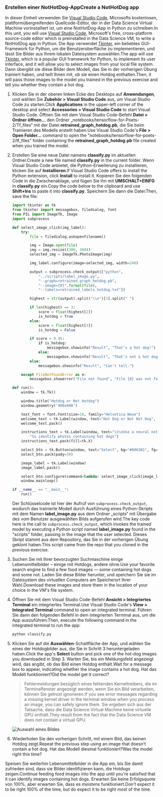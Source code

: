 ### <a name="create-a-nothotdog-app"></a><span data-ttu-id="7a34b-101">Erstellen einer NotHotDog-App</span><span class="sxs-lookup"><span data-stu-id="7a34b-101">Create a NotHotDog app</span></span>

<span data-ttu-id="7a34b-102">In dieser Einheit verwenden Sie [Visual Studio Code](https://code.visualstudio.com/), Microsofts kostenlosen, plattformübergreifenden Quellcode-Editor, der in der Data Science Virtual Machine vorinstalliert ist, um eine NotHotDog-App in Python zu schreiben.</span><span class="sxs-lookup"><span data-stu-id="7a34b-102">In this unit, you will use [Visual Studio Code](https://code.visualstudio.com/), Microsoft's free, cross-platform source-code editor which is preinstalled in the Data Science VM, to write a NotHotDog app in Python.</span></span> <span data-ttu-id="7a34b-103">Die App verwendet [Tkinter](https://wiki.python.org/moin/TkInter), ein beliebtes GUI-Framework für Python, um die Benutzeroberfläche zu implementieren, und lässt Sie Bilder aus Ihrem lokalen Dateisystem auswählen.</span><span class="sxs-lookup"><span data-stu-id="7a34b-103">The app will use [Tkinter](https://wiki.python.org/moin/TkInter), which is a popular GUI framework for Python, to implement its user interface, and it will allow you to select images from your local file system.</span></span> <span data-ttu-id="7a34b-104">Dann übergibt sie diese Bilder dem Modell, das Sie in der vorherigen Übung trainiert haben, und teilt Ihnen mit, ob sie einen Hotdog enthalten.</span><span class="sxs-lookup"><span data-stu-id="7a34b-104">Then, it will pass those images to the model you trained in the previous exercise and tell you whether they contain a hot dog.</span></span>

1. <span data-ttu-id="7a34b-105">Klicken Sie in der oberen linken Ecke des Desktops auf **Anwendungen**, und wählen Sie **Zubehör > Visual Studio Code** aus, um Visual Studio Code zu starten.</span><span class="sxs-lookup"><span data-stu-id="7a34b-105">Click **Applications** in the upper-left corner of the desktop and select **Accessories > Visual Studio Code** to start Visual Studio Code.</span></span> <span data-ttu-id="7a34b-106">Öffnen Sie mit dem Visual Studio Code-Befehl **Datei > Ordner öffnen...** den Ordner „notebooks/tensorflow-for-Poets-2/Tf_files“ mit der Datei **retrained_graph_hotdog.pb**, die Sie beim Trainieren des Modells erstellt haben.</span><span class="sxs-lookup"><span data-stu-id="7a34b-106">Use Visual Studio Code's **File > Open Folder...** command to open the "notebooks/tensorflow-for-poets-2/tf_files" folder containing the **retrained_graph_hotdog.pb** file created when you trained the model.</span></span>

1. <span data-ttu-id="7a34b-107">Erstellen Sie eine neue Datei namens **classify.py** im aktuellen Ordner.</span><span class="sxs-lookup"><span data-stu-id="7a34b-107">Create a new file named **classify.py** in the current folder.</span></span> <span data-ttu-id="7a34b-108">Wenn Visual Studio Code anbietet, die Python-Erweiterung zu installieren, klicken Sie auf **Installieren**.</span><span class="sxs-lookup"><span data-stu-id="7a34b-108">If Visual Studio Code offers to install the Python extension, click **Install** to install it.</span></span> <span data-ttu-id="7a34b-109">Kopieren Sie den folgenden Code in die Zwischenablage, und fügen Sie ihn mit **UMSCHALT+EINFG** in **classify.py** ein.</span><span class="sxs-lookup"><span data-stu-id="7a34b-109">Copy the code below to the clipboard and use **Shift+Ins** to paste it into **classify.py**.</span></span> <span data-ttu-id="7a34b-110">Speichern Sie dann die Datei:</span><span class="sxs-lookup"><span data-stu-id="7a34b-110">Then, save the file:</span></span>

    ```python
    import tkinter as tk
    from tkinter import messagebox, filedialog, font
    from PIL import ImageTk, Image
    import subprocess

    def select_image_click(img_label):
        try:
            file = filedialog.askopenfilename()

            img = Image.open(file)
            img = img.resize((300, 300))
            selected_img = ImageTk.PhotoImage(img)

            img_label.configure(image=selected_img, width=240)

            output = subprocess.check_output(["python",
                "../scripts/label_image.py",
                "--graph=retrained_graph_hotdog.pb",
                "--image={0}".format(file),
                "--labels=retrained_labels_hotdog.txt"])

            highest = str(output).split("\\n")[3].split(" ")

            if len(highest) == 3:
                score = float(highest[2])
                is_hotdog = True
            else:
                score = float(highest[3])
                is_hotdog = False

            if score > 0.95:
                if is_hotdog:
                    messagebox.showinfo("Result", "That's a hot dog!")
                else:
                    messagebox.showinfo("Result", "That's not a hot dog.")
            else:
                messagebox.showinfo("Result", "Can't tell.")

        except FileNotFoundError as e:
            messagebox.showerror("File not found", "File {0} was not found.".format(e.filename))

    def run():
        window = tk.Tk()

        window.title("Hotdog or Not Hotdog")
        window.geometry('400x600')

        text_font = font.Font(size=18, family="Helvetica Neue")
        welcome_text = tk.Label(window, text="Hot Dog or Not Hot Dog", font=text_font)
        welcome_text.pack()

        instructions_text = tk.Label(window, text="\n\nUse a neural network built with Tensorflow\n"
            "to identify photos containing hot dogs")
        instructions_text.pack(fill=tk.X)

        select_btn = tk.Button(window, text="Select", bg="#0063B1", fg="white", width=5, height=1)
        select_btn.pack(pady=30)

        image_label = tk.Label(window)
        image_label.pack()

        select_btn.configure(command=lambda: select_image_click(image_label))
        window.mainloop()

    if __name__ == "__main__":
        run()
    ```

    <span data-ttu-id="7a34b-111">Der Schlüsselcode ist hier der Aufruf von ```subprocess.check_output```, wodurch das trainierte Modell durch Ausführung eines Python-Skripts mit dem Namen **label_image.py** aus dem Ordner „scripts“ mit Übergabe des vom Benutzer ausgewählten Bilds aufgerufen wird.</span><span class="sxs-lookup"><span data-stu-id="7a34b-111">The key code here is the call to ```subprocess.check_output```, which invokes the trained model by executing a Python script named **label_image.py** found in the "scripts" folder, passing in the image that the user selected.</span></span> <span data-ttu-id="7a34b-112">Dieses Skript stammt aus dem Repository, das Sie in der vorherigen Übung geklont haben.</span><span class="sxs-lookup"><span data-stu-id="7a34b-112">This script came from the repo that you cloned in the previous exercise.</span></span>

1. <span data-ttu-id="7a34b-113">Suchen Sie mit Ihrer bevorzugten Suchmaschine einige Lebensmittelbilder – einige mit Hotdogs, andere ohne.</span><span class="sxs-lookup"><span data-stu-id="7a34b-113">Use your favorite search engine to find a few food images — some containing hot dogs and some not.</span></span> <span data-ttu-id="7a34b-114">Laden Sie diese Bilder herunter, und speichern Sie sie im Dateisystem des virtuellen Computers am Speicherort Ihrer Wahl.</span><span class="sxs-lookup"><span data-stu-id="7a34b-114">Download these images and store them in the location of your choice in the VM's file system.</span></span>

1. <span data-ttu-id="7a34b-115">Öffnen Sie mit dem Visual Studio Code-Befehl **Ansicht > Integriertes Terminal** ein integriertes Terminal.</span><span class="sxs-lookup"><span data-stu-id="7a34b-115">Use Visual Studio Code's **View > Integrated Terminal** command to open an integrated terminal.</span></span> <span data-ttu-id="7a34b-116">Führen Sie dann den folgenden Befehl in dem integrierten Terminal aus, um die App auszuführen:</span><span class="sxs-lookup"><span data-stu-id="7a34b-116">Then, execute the following command in the integrated terminal to run the app:</span></span>

     ```bash
     python classify.py
     ```

1. <span data-ttu-id="7a34b-117">Klicken Sie auf die **Auswählen**-Schaltfläche der App, und wählen Sie eines der Hotdogbilder aus, die Sie in Schritt 3 heruntergeladen haben.</span><span class="sxs-lookup"><span data-stu-id="7a34b-117">Click the app's **Select** button and pick one of the hot-dog images you downloaded in Step 3.</span></span> <span data-ttu-id="7a34b-118">Warten Sie, bis ein Meldungsfeld angezeigt wird, das angibt, ob das Bild einen Hotdog enthält.</span><span class="sxs-lookup"><span data-stu-id="7a34b-118">Wait for a message box to appear, indicating whether the image contains a hot dog.</span></span> <span data-ttu-id="7a34b-119">Hat das Modell funktioniert?</span><span class="sxs-lookup"><span data-stu-id="7a34b-119">Did the model get it correct?</span></span>

    > <span data-ttu-id="7a34b-120">Fehlermeldungen bezüglich eines fehlenden Kerneltreibers, die im Terminalfenster angezeigt werden, wenn Sie ein Bild verarbeiten, können Sie getrost ignorieren.</span><span class="sxs-lookup"><span data-stu-id="7a34b-120">If you see error messages regarding a missing kernel driver in the terminal window when you process an image, you can safely ignore them.</span></span> <span data-ttu-id="7a34b-121">Sie ergeben sich aus der Tatsache, dass die Data Science Virtual Machine keine virtuelle GPU enthält.</span><span class="sxs-lookup"><span data-stu-id="7a34b-121">They result from the fact that the Data Science VM does not contain a virtual GPU.</span></span>

    ![Auswahl eines Bildes](../media-draft/4-select-image.png)

1. <span data-ttu-id="7a34b-123">Wiederholen Sie den vorherigen Schritt, mit einem Bild, das keinen Hotdog zeigt.</span><span class="sxs-lookup"><span data-stu-id="7a34b-123">Repeat the previous step using an image that doesn't contain a hot dog.</span></span> <span data-ttu-id="7a34b-124">Hat das Modell diesmal funktioniert?</span><span class="sxs-lookup"><span data-stu-id="7a34b-124">Was the model right this time?</span></span>

<span data-ttu-id="7a34b-125">Speisen Sie weiterhin Lebensmittelbilder in die App ein, bis Sie damit zufrieden sind, dass sie Bilder identifizieren kann, die Hotdogs zeigen.</span><span class="sxs-lookup"><span data-stu-id="7a34b-125">Continue feeding food images into the app until you're satisfied that it can identify images containing hot dogs.</span></span> <span data-ttu-id="7a34b-126">Erwarten Sie keine Erfolgsquote von 100%, aber erwarten Sie, dass es *meistens* funktioniert.</span><span class="sxs-lookup"><span data-stu-id="7a34b-126">Don't expect it to be right 100% of the time, but do expect it to be right *most* of the time.</span></span>